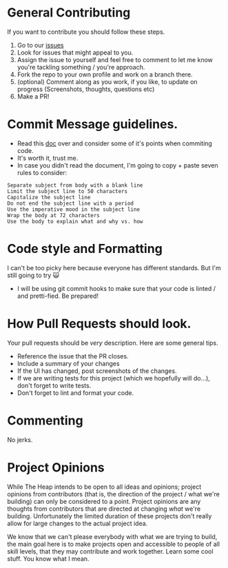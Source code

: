 # General Contributing
If you want to contribute you should follow these steps.

1. Go to our [issues](https://github.com/the-heap/penny/issues/)
2. Look for issues that might appeal to you.
3. Assign the issue to yourself and feel free to comment to let me know you're tackling something / you're approach.
4. Fork the repo to your own profile and work on a branch there.
5. (optional) Comment along as you work, if you like, to update on progress (Screenshots, thoughts, questions etc)
6. Make a PR!

# Commit Message guidelines.

- Read this [doc](https://chris.beams.io/posts/git-commit/) over and consider some of it's points when commiting code.
- It's worth it, trust me.
- In case you didn't read the document, I'm going to copy + paste seven rules to consider:

```
Separate subject from body with a blank line
Limit the subject line to 50 characters
Capitalize the subject line
Do not end the subject line with a period
Use the imperative mood in the subject line
Wrap the body at 72 characters
Use the body to explain what and why vs. how
```


# Code style and Formatting
I can't be too picky here because everyone has different standards. But I'm still going to try 🙀
- I will be using git commit hooks to make sure that your code is linted / and pretti-fied. Be prepared!

# How Pull Requests should look.

Your pull requests should be _very_ description. Here are some general tips.
- Reference the issue that the PR closes.
- Include a summary of your changes
- If the UI has changed, post screenshots of the changes.
- If we are writing tests for this project (which we hopefully will do...), don't forget to write tests.
- Don't forget to lint and format your code.


# Commenting

No jerks.

# Project Opinions

While The Heap intends to be open to all ideas and opinions; project opinions from contributors (that is, the direction of the project / what we're building) can only be considered to a point. Project opinions are any thoughts from contributors that are directed at changing _what_ we're building. Unfortunately the limited duration of these projects don't really allow for large  changes to the actual project idea.

We know that we can't please everybody with what we are trying to build, the main goal here is to make projects open and accessible to people of all skill levels, that they may contribute and work together. Learn some cool stuff. You know what I mean.
